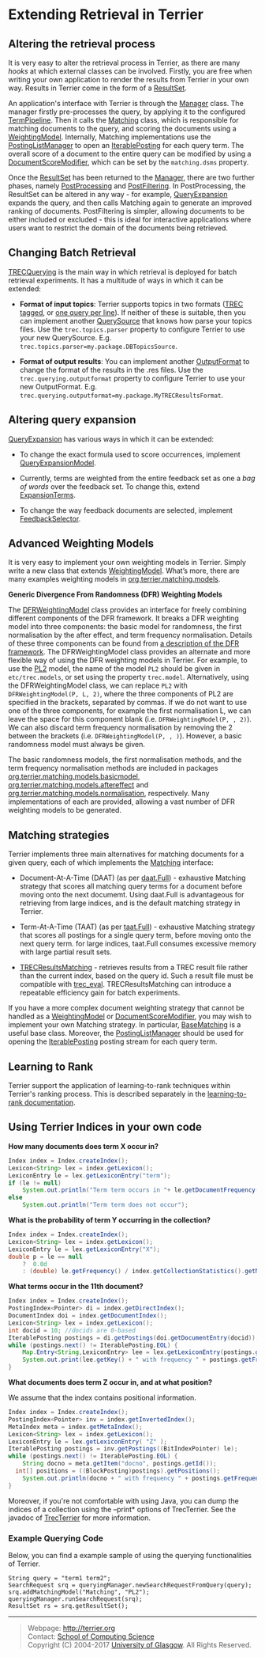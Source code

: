Extending Retrieval in Terrier
==============================

Altering the retrieval process
------------------------------

It is very easy to alter the retrieval process in Terrier, as there are many *hooks* at which external classes can be involved. Firstly, you are free when writing your own application to render the results from Terrier in your own way. Results in Terrier come in the form of a [ResultSet](javadoc/org/terrier/matching/ResultSet.html).

An application's interface with Terrier is through the [Manager](javadoc/org/terrier/querying/Manager.html) class. The manager firstly pre-processes the query, by applying it to the configured [TermPipeline](javadoc/org/terrier/terms/TermPipeline.html). Then it calls the [Matching](javadoc/org/terrier/matching/Matching.html) class, which is responsible for matching documents to the query, and scoring the documents using a [WeightingModel](javadoc/org/terrier/matching/models/WeightingModel.html). Internally, Matching implementations use the [PostingListManager](javadoc/org/terrier/matching/PostingListManager.html) to open an [IterablePosting](javadoc/org/terrier/structures/postings/IterablePosting.html) for each query term. The overall score of a document to the entire query can be modified by using a [DocumentScoreModifier](javadoc/org/terrier/matching/dsms/DocumentScoreModifier.html), which can be set by the `matching.dsms` property.

Once the [ResultSet](javadoc/org/terrier/matching/ResultSet.html) has been returned to the [Manager](javadoc/org/terrier/querying/Manager.html), there are two further phases, namely [PostProcessing](javadoc/org/terrier/querying/PostProcess.html) and [PostFiltering](javadoc/org/terrier/querying/PostFilter.html). In PostProcessing, the ResultSet can be altered in any way - for example, [QueryExpansion](javadoc/org/terrier/querying/QueryExpansion.html) expands the query, and then calls Matching again to generate an improved ranking of documents. PostFiltering is simpler, allowing documents to be either included or excluded - this is ideal for interactive applications where users want to restrict the domain of the documents being retrieved.

Changing Batch Retrieval
------------------------

[TRECQuerying](javadoc/org/terrier/applications/batchquerying/TRECQuerying.html) is the main way in which retrieval is deployed for batch retrieval experiments. It has a multitude of ways in which it can be extended:

-   **Format of input topics**: Terrier supports topics in two formats ([TREC tagged](javadoc/org/terrier/structures/TRECQuery.html), or [one query per line](javadoc/org/terrier/structures/SingleLineTRECQuery.html)). If neither of these is suitable, then you can implement another [QuerySource](javadoc/org/terrier/applications/batchquerying/QuerySource.html) that knows how parse your topics files. Use the `trec.topics.parser` property to configure Terrier to use your new QuerySource. E.g. `trec.topics.parser=my.package.DBTopicsSource`.

-   **Format of output results**: You can implement another [OutputFormat](javadoc/org/terrier/structures/outputformat/OutputFormat.html) to change the format of the results in the .res files. Use the `trec.querying.outputformat` property to configure Terrier to use your new OutputFormat. E.g. `trec.querying.outputformat=my.package.MyTRECResultsFormat`.

Altering query expansion
------------------------

[QueryExpansion](javadoc/org/terrier/querying/QueryExpansion.html) has various ways in which it can be extended:

-   To change the exact formula used to score occurrences, implement [QueryExpansionModel](javadoc/org/terrier/matching/models/queryexpansion/QueryExpansionModel.html).

-   Currently, terms are weighted from the entire feedback set as one a *bag of words* over the feedback set. To change this, extend [ExpansionTerms](javadoc/org/terrier/querying/ExpansionTerms.html).

-   To change the way feedback documents are selected, implement [FeedbackSelector](javadoc/org/terrier/querying/FeedbackSelector.html).

Advanced Weighting Models
-------------------------

It is very easy to implement your own weighting models in Terrier. Simply write a new class that extends [WeightingModel](javadoc/org/terrier/matching/models/WeightingModel.html). What’s more, there are many examples weighting models in [org.terrier.matching.models](javadoc/org/terrier/matching/models/package-summary.html).

**Generic Divergence From Randomness (DFR) Weighting Models**

The [DFRWeightingModel](javadoc/org/terrier/matching/models/DFRWeightingModel.html) class provides an interface for freely combining different components of the DFR framework. It breaks a DFR weighting model into three components: the basic model for randomness, the first normalisation by the after effect, and term frequency normalisation. Details of these three components can be found from [a description of the DFR framework](dfr_description.md). The DFRWeightingModel class provides an alternate and more flexible way of using the DFR weighting models in Terrier. For example, to use the [PL2](javadoc/org/terrier/matching/models/PL2.html) model, the name of the model `PL2` should be given in `etc/trec.models`, or set using the property `trec.model`. Alternatively, using the DFRWeightingModel class, we can replace `PL2` with `DFRWeightingModel(P, L, 2)`, where the three components of PL2 are specified in the brackets, separated by commas. If we do not want to use one of the three components, for example the first normalisation L, we can leave the space for this component blank (i.e. `DFRWeightingModel(P, , 2)`). We can also discard term frequency normalisation by removing the 2 between the brackets (i.e. `DFRWeightingModel(P, , )`). However, a basic randomness model must always be given.

The basic randomness models, the first normalisation methods, and the term frequency normalisation methods are included in packages [org.terrier.matching.models.basicmodel](javadoc/org/terrier/matching/models/basicmodel/package-summary.html), [org.terrier.matching.models.aftereffect](javadoc/org/terrier/matching/models/aftereffect/package-summary.html) and [org.terrier.matching.models.normalisation](javadoc/org/terrier/matching/models/normalisation/package-summary.html), respectively. Many implementations of each are provided, allowing a vast number of DFR weighting models to be generated.

Matching strategies
-------------------

Terrier implements three main alternatives for matching documents for a given query, each of which implements the [Matching](javadoc/org/terrier/matching/Matching.html) interface:

-   Document-At-A-Time (DAAT) (as per [daat.Full](javadoc/org/terrier/matching/daat/Full.html)) - exhaustive Matching strategy that scores all matching query terms for a document before moving onto the next documemt. Using daat.Full is advantageous for retrieving from large indices, and is the default matching strategy in Terrier.

-   Term-At-A-Time (TAAT) (as per [taat.Full](javadoc/org/terrier/matching/taat/Full.html)) - exhaustive Matching strategy that scores all postings for a single query term, before moving onto the next query term. for large indices, taat.Full consumes excessive memory with large partial result sets.

-   [TRECResultsMatching](javadoc/org/terrier/matching/TRECResultsMatching.html) - retrieves results from a TREC result file rather than the current index, based on the query id. Such a result file must be compatible with [trec\_eval](http://trec.nist.gov/trec_eval). TRECResultsMatching can introduce a repeatable efficiency gain for batch experiments.

If you have a more complex document weighting strategy that cannot be handled as a [WeightingModel](javadoc/org/terrier/matching/models/WeightingModel.html) or [DocumentScoreModifier](javadoc/org/terrier/matching/dsms/DocumentScoreModifier.html), you may wish to implement your own Matching strategy. In particular, [BaseMatching](javadoc/org/terrier/matching/BaseMatching.html) is a useful base class. Moreover, the [PostingListManager](javadoc/org/terrier/matching/PostingListManager.html) should be used for opening the [IterablePosting](javadoc/org/terrier/structures/postings/IterablePosting.html) posting stream for each query term.


Learning to Rank
----------------
Terrier support the application of learning-to-rank techniques within Terrier's ranking process. This is described separately in the [learning-to-rank documentation](learning.md).

Using Terrier Indices in your own code
--------------------------------------

**How many documents does term X occur in?**
```java
Index index = Index.createIndex();
Lexicon<String> lex = index.getLexicon();
LexiconEntry le = lex.getLexiconEntry("term");
if (le != null)
	System.out.println("Term term occurs in "+ le.getDocumentFrequency() + " documents");
else
	System.out.println("Term term does not occur");
```

**What is the probability of term Y occurring in the collection?**
```java
Index index = Index.createIndex();
Lexicon<String> lex = index.getLexicon();
LexiconEntry le = lex.getLexiconEntry("X");
double p = le == null
	?  0.0d
	: (double) le.getFrequency() / index.getCollectionStatistics().getNumberOfTokens();
```

**What terms occur in the 11th document?**
```java
Index index = Index.createIndex();
PostingIndex<Pointer> di = index.getDirectIndex();
DocumentIndex doi = index.getDocumentIndex();
Lexicon<String> lex = index.getLexicon();
int docid = 10; //docids are 0-based
IterablePosting postings = di.getPostings(doi.getDocumentEntry(docid));
while (postings.next() != IterablePosting.EOL) {
	Map.Entry<String,LexiconEntry> lee = lex.getLexiconEntry(postings.getId());
	System.out.print(lee.getKey() + " with frequency " + postings.getFrequency());
}
```

**What documents does term Z occur in, and at what position?**

We assume that the index contains positional information.

```java
Index index = Index.createIndex();
PostingIndex<Pointer> inv = index.getInvertedIndex();
MetaIndex meta = index.getMetaIndex();
Lexicon<String> lex = index.getLexicon();
LexiconEntry le = lex.getLexiconEntry( "Z" );
IterablePosting postings = inv.getPostings((BitIndexPointer) le);
while (postings.next() != IterablePosting.EOL) {
	String docno = meta.getItem("docno", postings.getId());
  int[] positions = ((BlockPosting)postings).getPositions();
	System.out.println(docno + " with frequency " + postings.getFrequency() + " and positions " + Arrays.toString(positions));
}
```

Moreover, if you're not comfortable with using Java, you can dump the indices of a collection using the –print\* options of TrecTerrier. See the javadoc of [TrecTerrier](javadoc/org/terrier/applications/TrecTerrier.html) for more information.

### Example Querying Code

Below, you can find a example sample of using the querying functionalities of Terrier.

    String query = "term1 term2";
    SearchRequest srq = queryingManager.newSearchRequestFromQuery(query);
    srq.addMatchingModel("Matching", "PL2");
    queryingManager.runSearchRequest(srq);
    ResultSet rs = srq.getResultSet();

------------------------------------------------------------------------

> Webpage: <http://terrier.org>  
> Contact: [School of Computing Science](http://www.dcs.gla.ac.uk/)  
> Copyright (C) 2004-2017 [University of Glasgow](http://www.gla.ac.uk/). All Rights Reserved.
